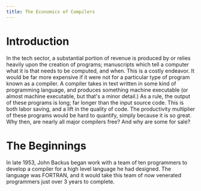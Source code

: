 ```yaml
---
title: The Economics of Compilers
---
```


# Introduction

In the tech sector, a substantial portion of revenue is produced by
or relies heavily upon the creation of programs; manuscripts which
tell a computer what it is that needs to be computed, and when.
This is a costly endeavor. It would be far more expensive if it were
not for a particular type of program known as a compiler. A compiler
takes in text written in some kind of programming language, and
produces something machine executable (or almost machine executable,
but that's a minor detail.) As a rule, the output of these programs is
long; far longer than the input source code. This is both labor saving,
and a lift in the quality of code. The productivity multiplier of
these programs would be hard to quantify, simply because it is so
great. Why then, are nearly all major compilers free? And why are some
for sale?

# The Beginnings

In late 1953, John Backus began work with a team of ten programmers to
develop a compiler for a high level language he had designed.
The language was FORTRAN, and it would take this team of now venerated
programmers just over 3 years to complete.
